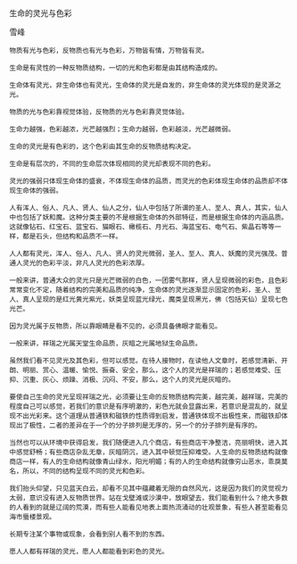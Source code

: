 生命的灵光与色彩

雪峰


    物质有光与色彩，反物质也有光与色彩，万物皆有情，万物皆有灵。

    生命是有灵性的一种反物质结构，一切的光和色彩都是由其结构造成的。

    生命体有灵光，非生命体也有灵光，生命体的灵光是自发的，非生命体的灵光体现的是灵源之光。

    物质的光与色彩靠视觉体验，反物质的光与色彩靠灵觉体验。

    生命力越强，色彩越浓，光芒越强烈；生命力越弱，色彩越淡，光芒越微弱。

    生命的灵光是有色彩的，这个色彩由其生命的反物质结构决定。

    生命是有层次的，不同的生命层次体现相同的灵光却表现不同的色彩。

    灵光的强弱只体现生命体的盛衰，不体现生命体的品质，而灵光的色彩体现生命体的品质却不体现生命体的强弱。

    人有浑人、俗人、凡人、贤人、仙人之分，仙人中包括了所谓的圣人、至人、真人，其实，仙人中也包括了妖和魔。这种分类主要的不是根据生命体的外部特征，而是根据生命体的内涵品质。这就像钻石、红宝石、蓝宝石、猫眼石、橄榄石、月光石、海蓝宝石、电气石、紫晶石等等一样，都是石头，但结构和品质不一样。

    人人都有灵光，浑人、俗人、凡人、贤人的灵光微弱，圣人、至人、真人、妖魔的灵光强茂。普通人灵光的色彩平淡，非凡人灵光的色彩浓厚。

    一般来讲，普通大众的灵光只是光芒微弱的白色，一团雾气那样，贤人呈现微弱的彩色，且色彩常常变化不定，随着结构的完美和品质的纯净，生命体的灵光逐渐显示固定的色彩，圣人、至人、真人呈现的是红光黄光紫光，妖类呈现蓝光绿光，魔类呈现黑光，佛（包括天仙）呈现七色光芒。

    因为灵光属于反物质，所以靠眼睛是看不见的，必须具备佛眼才能看见。

    一般来讲，祥瑞之光属天堂生命品质，灰暗之光属地狱生命品质。

    虽然我们看不见灵光及其色彩，但可以感觉。在待人接物时，在读他人文章时，若感觉清新、开朗、明丽、赏心、温暖、愉悦、振奋、安全，那么，这个人的灵光是祥瑞的；若感觉难受、压抑、沉重、灰心、烦躁、消极、沉闷、不安，那么，这个人的灵光是灰暗的。

    要使自己生命的灵光呈现祥瑞之光，必须要让生命的反物质结构完美，越完美，越祥瑞，完美的程度自己可以感觉，若我们的意识是有序明澈的，彩色光就会显露出来，若意识是混乱的，就呈现不出光彩来。这个道理从普通铁和磁铁的性质得到启发，普通铁体现不出极性来，而磁铁却体现出了极性，二者的差异在于一个的分子排列是无序的，另一个的分子排列是有序的。

    当然也可以从环境中获得启发，我们随便进入几个商店，有些商店干净整洁，亮丽明快，进入其中感觉舒畅；有些商店杂乱无章，灰暗阴沉，进入其中顿觉压抑难受。人生命的反物质结构就像商店一样，有人的生命结构就像青山绿水，阳光明媚；有的人的生命结构就像穷山恶水，乖戾莫名，所以，不同的结构呈现不同的灵光和色彩。

    我们抬头仰望，只见蓝天白云，却看不见其中蕴藏着无限的自然风光，这是因为我们的灵觉视力太弱，意识没有进入反物质世界。站在戈壁滩或沙漠中，放眼望去，我们能看到什么？绝大多数的人看到的就是辽阔的荒漠，而有些人能看见地表上面热流涌动的壮观景象，有些人甚至能看见海市蜃楼景观。

    长期专注某个事物或现象，会看到别人看不到的东西。

    愿人人都有祥瑞的灵光，愿人人都能看到彩色的灵光。



